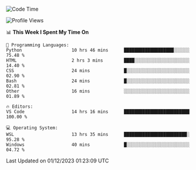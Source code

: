 <!--START_SECTION:waka-->
![Code Time](http://img.shields.io/badge/Code%20Time-413%20hrs%2038%20mins-blue)

![Profile Views](http://img.shields.io/badge/Profile%20Views-36-blue)

📊 **This Week I Spent My Time On** 

```text
💬 Programming Languages: 
Python                   10 hrs 46 mins      ███████████████████░░░░░░   75.48 % 
HTML                     2 hrs 3 mins        ████░░░░░░░░░░░░░░░░░░░░░   14.40 % 
CSS                      24 mins             █░░░░░░░░░░░░░░░░░░░░░░░░   02.90 % 
Bash                     24 mins             █░░░░░░░░░░░░░░░░░░░░░░░░   02.81 % 
Other                    16 mins             ░░░░░░░░░░░░░░░░░░░░░░░░░   01.89 % 

🔥 Editors: 
VS Code                  14 hrs 16 mins      █████████████████████████   100.00 % 

💻 Operating System: 
WSL                      13 hrs 35 mins      ████████████████████████░   95.28 % 
Windows                  40 mins             █░░░░░░░░░░░░░░░░░░░░░░░░   04.72 % 
```


 Last Updated on 01/12/2023 01:23:09 UTC
<!--END_SECTION:waka-->
